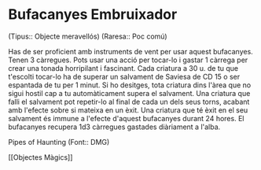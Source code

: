 # Bufacanyes Embruixador

(Tipus:: Objecte meravellós) (Raresa:: Poc comú)

Has de ser proficient amb instruments de vent per usar aquest bufacanyes. Tenen 3 càrregues. Pots usar una acció per tocar-lo i gastar 1 càrrega per crear una tonada horripilant i fascinant. Cada criatura a 30 u. de tu que t'escolti tocar-lo ha de superar un salvament de Saviesa de CD 15 o ser espantada de tu per 1 minut. Si ho desitges, tota criatura dins l'àrea que no sigui hostil cap a tu automàticament supera el salvament. Una criatura que falli el salvament pot repetir-lo al final de cada un dels seus torns, acabant amb l'efecte sobre si mateixa en un èxit. Una criatura que té èxit en el seu salvament és immune a l'efecte d'aquest bufacanyes durant 24 hores. El bufacanyes recupera 1d3 càrregues gastades diàriament a l'alba.

Pipes of Haunting (Font:: DMG)

[[Objectes Màgics]]